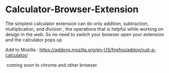 # Calculator-Browser-Extension<img src="https://addons.cdn.mozilla.net/user-media/addon_icons/2684/2684964-64.png?modified=c637dfef" alt=""/>
The simplest calculator extension can do only addition, subtraction, multiplication, and division , the operations that is helpful while working on design in the web. So no need to switch your browser open your extension and the calculator pops up


Add to Mozilla : https://addons.mozilla.org/en-US/firefox/addon/just-a-calculator/

<img src="https://media.discordapp.net/attachments/765973145852575746/805779359989760000/calc1.gif" alt=""/>
coming soon to chrome and other browser.
